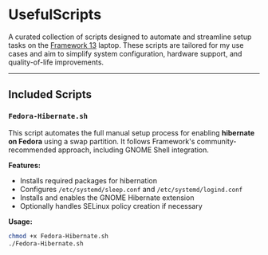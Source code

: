 # UsefulScripts

A curated collection of scripts designed to automate and streamline setup tasks on the [Framework 13](https://frame.work) laptop. These scripts are tailored for my use cases and aim to simplify system configuration, hardware support, and quality-of-life improvements.

---

## Included Scripts

### `Fedora-Hibernate.sh`

This script automates the full manual setup process for enabling **hibernate on Fedora** using a swap partition. It follows Framework's community-recommended approach, including GNOME Shell integration.

**Features:**
- Installs required packages for hibernation
- Configures `/etc/systemd/sleep.conf` and `/etc/systemd/logind.conf`
- Installs and enables the GNOME Hibernate extension
- Optionally handles SELinux policy creation if necessary

**Usage:**
```bash
chmod +x Fedora-Hibernate.sh
./Fedora-Hibernate.sh
